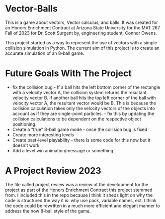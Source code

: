 # Vector-Balls
This is a game about vectors, Vector calculus, and balls. It was created for an Honors Enrichment Contract at Arizona State University for the MAT 267 Fall of 2023 for Dr. Scott Surgent by, engineering student, Connor Owens.

This project started as a way to represent the use of vectors with a simple collision simulation in Python. The current aim of this project is to create an accurate simulation of an 8-ball game.

# Future Goals With The Project
* fix the collision bug - If a ball hits the left bottom corner of the rectangle with a velocity vector A, the collision system returns the resultant velocity vector B. If another ball hits the top left corner of the ball with velocity vector A, the resultant vector would be B. This is because the collision calculation takes only the velocity vectors of the objects into account as if they are single-point particles. - fix this by updating the collision calculations to be dependent on the respective object positioning.
* Create a “true” 8-ball game mode - once the collision bug is fixed
* Create more interesting levels
* Create past-level playability - there is some code for this now but it doesn't work
* Add a level win animation/message or something

# A Project Review 2023
The file called project review was a review of the development for the project as part of the Honors Enrichment Contract this project stemmed from. I included this in the repo because I think it sheds light on why the code is structured the way it is: why use pack, variable names, ect. I think the code could be rewritten in a much more efficient and elegant manner to address the now 8-ball style of the game.
